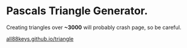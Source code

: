 # Pascals Triangle Generator.
Creating triangles over **~3000** will probably crash page, so be careful.

[all88keys.github.io/triangle](https://all88keys.github.io/triangle/)
